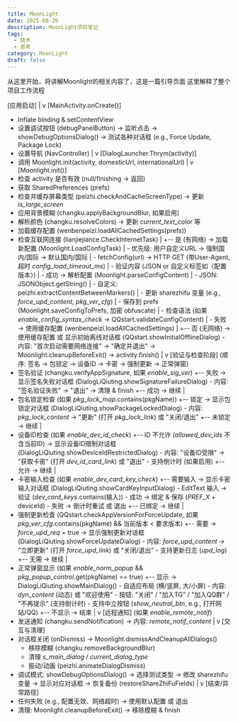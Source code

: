 ```yaml
---
title: MoonLight
date: 2025-08-20
description: MoonLight项目笔记
tags:
  - 技术
  - 思考
category: MoonLight
draft: false
---
```

从这里开始，将讲解Moonlight的相关内容了，这是一篇引导页面
这里解释了整个项目工作流程

[应用启动]
  |
  v
[MainActivity.onCreate()]
  - Inflate binding & setContentView
  - 设置调试按钮 (debugPanelButton) → 监听点击 → showDebugOptionsDialog() → 测试各种对话框 (e.g., Force Update, Package Lock)
  - 设置导航 (NavController)
  |
  v
[DialogLauncher.Thrym(activity)]
  - 调用 Moonlight.init(activity, domesticUrl, internationalUrl)
  |
  v
[Moonlight.init()]
  - 检查 activity 是否有效 (null/finishing → 返回)
  - 获取 SharedPreferences (prefs)
  - 检查并缓存屏幕类型 (peizhi.checkAndCacheScreenType) → 更新 _is_large_screen_
  - 应用背景模糊 (changku.applyBackgroundBlur, 如果启用)
  - 解析颜色 (changku.resolveColors) → 更新 _current_text_color_ 等
  - 加载缓存配置 (wenbenpeizi.loadAllCachedSettings(prefs))
  - 检查互联网连接 (lianjiejiance.CheckInternetTask)
    |
    +-- 是 (有网络) → 加载新配置 (Moonlight.LoadConfigTask)
    |     - 优先级: 用户自定义URL → 强制国内/国际 → 默认国内/国际
    |     - fetchConfig(url) → HTTP GET (带User-Agent, 超时 _config_load_timeout_ms_)
    |     - 验证内容 (JSON or 自定义标签如〈配置版本〉)
    |     - 成功 → 解析配置 (Moonlight.parseConfigContent)
    |         - JSON: JSONObject.getString()
    |         - 自定义: peizhi.extractContentBetweenMarkers()
    |         - 更新 sharezhifu 变量 (e.g., _force_upd_content_, _pkg_ver_cfg_)
    |         - 保存到 prefs (Moonlight.saveConfigToPrefs, 加密 obfuscate)
    |         - 检查语法 (如果 _enable_config_syntax_check_ → QQstart.validateConfigContent)
    |     - 失败 → 使用缓存配置 (wenbenpeizi.loadAllCachedSettings)
    |
    +-- 否 (无网络) → 使用缓存配置 或 显示初始离线对话框 (QQstart.showInitialOfflineDialog)
          - 内容: "首次启动需要网络连接" → "确定并退出" → Moonlight.cleanupBeforeExit() → activity.finish()
  |
  v
[验证与检查阶段] (顺序: 签名 → 包锁定 → 设备ID → 卡密 → 强制更新 → 正常弹窗)
  - 签名验证 (changku.verifyAppSignature, 如果 _enable_sig_ver_)
    +-- 失败 → 显示签名失败对话框 (DialogLiQiuting.showSignatureFailureDialog)
          - 内容: "签名验证失败" → "退出" → 清理 & finish
    +-- 成功 → 继续
  |
  - 包名锁定检查 (如果 _pkg_lock_map_.contains(pkgName))
    +-- 锁定 → 显示包锁定对话框 (DialogLiQiuting.showPackageLockedDialog)
          - 内容: _pkg_lock_content_ → "更新" (打开 _pkg_lock_link_) 或 "关闭/退出"
    +-- 未锁定 → 继续
  |
  - 设备ID检查 (如果 _enable_dev_id_check_)
    +-- ID 不允许 (_allowed_dev_ids_ 不含当前ID) → 显示设备ID限制对话框 (DialogLiQiuting.showDeviceIdRestrictedDialog)
          - 内容: "设备ID受限" → "获取卡密" (打开 _dev_id_card_link_) 或 "退出"
          - 支持倒计时 (如果启用)
    +-- 允许 → 继续
  |
  - 卡密输入检查 (如果 _enable_dev_card_key_check_)
    +-- 需要输入 → 显示卡密输入对话框 (DialogLiQiuting.showCardKeyInputDialog)
          - EditText 输入 → 验证 (_dev_card_keys_.contains(输入))
          - 成功 → 绑定 & 保存 (_PREF_X_ + deviceId)
          - 失败 → 倒计时重试 或 退出
    +-- 已绑定 → 继续
  |
  - 强制更新检查 (QQstart.checkAppVersionForForceUpdate, 如果 _pkg_ver_cfg_.contains(pkgName) && 当前版本 < 要求版本)
    +-- 需要 → _force_upd_req_ = true → 显示强制更新对话框 (DialogLiQiuting.showForceUpdateDialog)
          - 内容: _force_upd_content_ → "立即更新" (打开 _force_upd_link_) 或 "关闭/退出"
          - 支持更新日志 (_upd_log_)
    +-- 无需 → 继续
  |
  - 正常弹窗显示 (如果 _enable_norm_popup_ && _pkg_popup_control_.get(pkgName) == true)
    +-- 显示 → DialogLiQiuting.showMainDialog()
          - 自适应布局 (横/竖屏, 大/小屏)
          - 内容: _dyn_content_ (动态) 或 "欢迎使用"
          - 按钮: "关闭" / "加入TG" / "加入QQ群" / "不再提示" (支持倒计时)
          - 支持中立按钮 (_show_neutral_btn_, e.g., 打开网站/QQ)
    +-- 不显示 → 结束
  |
  v
[远程通知] (如果 _enable_remote_notif_)
  - 发送通知 (changku.sendNotification) → 内容: _remote_notif_content_
  |
  v
[交互与清理]
  - 对话框关闭 (onDismiss) → Moonlight.dismissAndCleanupAllDialogs()
    - 移除模糊 (changku.removeBackgroundBlur)
    - 清理 _s_main_dialog_ / _current_dialog_type_
    - 振动/动画 (peizhi.animateDialogDismiss)
  - 调试模式: showDebugOptionsDialog() → 选择测试类型 → 修改 sharezhifu 变量 → 显示对应对话框 → 恢复备份 (restoreShareZhiFuFields)
  |
  v
[结束/异常路径]
  - 任何失败 (e.g., 配置无效、网络超时) → 使用默认配置 或 退出
  - 清理: Moonlight.cleanupBeforeExit() → 移除模糊 & finish